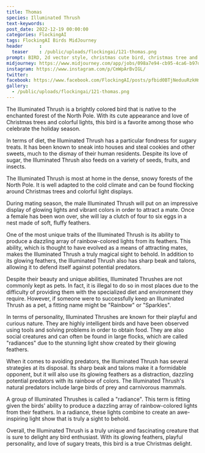 ```yaml
---
title: Thomas
species: Illuminated Thrush
text-keywords: 
post_date: 2022-12-19 00:00:00
categories: FlockingAI
tags: FlockingAI Birds MidJourney 
header      :
  teaser    : /public/uploads/flockingai/121-thomas.png
prompt: BIRD, 2d vector style, christmas cute bird, christmas tree and colorful lights, incredibly high detail, pixar style, vivid color, natural light, simple background with pure color
midjourney: https://www.midjourney.com/app/jobs/098a7e94-cb95-4ca6-b97d-372b51c4fdf2
instagram: https://www.instagram.com/p/CmWpArBvIGL/
twitter: 
facebook: https://www.facebook.com/FlockingAI/posts/pfbid0BTjNeduuRzkHmjMVNkaQveDm4bXw6WVWU7WMPSsDHpyNaGp5JJtYNrsBDBQHxprQl
gallery: 
  - /public/uploads/flockingai/121-thomas.png
---
```


The Illuminated Thrush is a brightly colored bird that is native to the enchanted forest of the North Pole. With its cute appearance and love of Christmas trees and colorful lights, this bird is a favorite among those who celebrate the holiday season.

In terms of diet, the Illuminated Thrush has a particular fondness for sugary treats. It has been known to sneak into houses and steal cookies and other sweets, much to the dismay of their human residents. Despite its love of sugar, the Illuminated Thrush also feeds on a variety of seeds, fruits, and insects.

The Illuminated Thrush is most at home in the dense, snowy forests of the North Pole. It is well adapted to the cold climate and can be found flocking around Christmas trees and colorful light displays.

During mating season, the male Illuminated Thrush will put on an impressive display of glowing lights and vibrant colors in order to attract a mate. Once a female has been won over, she will lay a clutch of four to six eggs in a nest made of soft, fluffy feathers.

One of the most unique traits of the Illuminated Thrush is its ability to produce a dazzling array of rainbow-colored lights from its feathers. This ability, which is thought to have evolved as a means of attracting mates, makes the Illuminated Thrush a truly magical sight to behold. In addition to its glowing feathers, the Illuminated Thrush also has sharp beak and talons, allowing it to defend itself against potential predators.

Despite their beauty and unique abilities, Illuminated Thrushes are not commonly kept as pets. In fact, it is illegal to do so in most places due to the difficulty of providing them with the specialized diet and environment they require. However, if someone were to successfully keep an Illuminated Thrush as a pet, a fitting name might be "Rainbow" or "Sparkles".

In terms of personality, Illuminated Thrushes are known for their playful and curious nature. They are highly intelligent birds and have been observed using tools and solving problems in order to obtain food. They are also social creatures and can often be found in large flocks, which are called "radiances" due to the stunning light show created by their glowing feathers.

When it comes to avoiding predators, the Illuminated Thrush has several strategies at its disposal. Its sharp beak and talons make it a formidable opponent, but it will also use its glowing feathers as a distraction, dazzling potential predators with its rainbow of colors. The Illuminated Thrush's natural predators include large birds of prey and carnivorous mammals.

A group of Illuminated Thrushes is called a "radiance". This term is fitting given the birds' ability to produce a dazzling array of rainbow-colored lights from their feathers. In a radiance, these lights combine to create an awe-inspiring light show that is truly a sight to behold.

Overall, the Illuminated Thrush is a truly unique and fascinating creature that is sure to delight any bird enthusiast. With its glowing feathers, playful personality, and love of sugary treats, this bird is a true Christmas delight.
